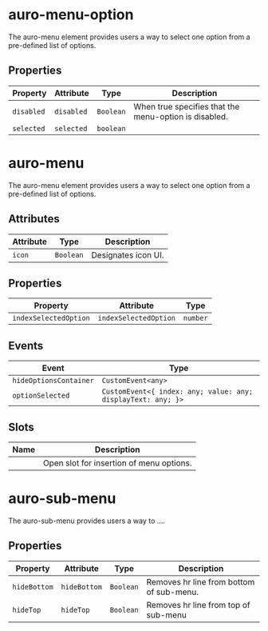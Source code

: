 # auro-menu-option

The auro-menu element provides users a way to select one option from a pre-defined list of options.

## Properties

| Property   | Attribute  | Type      | Description                                      |
|------------|------------|-----------|--------------------------------------------------|
| `disabled` | `disabled` | `Boolean` | When true specifies that the menu-option is disabled. |
| `selected` | `selected` | `boolean` |                                                  |


# auro-menu

The auro-menu element provides users a way to select one option from a pre-defined list of options.

## Attributes

| Attribute | Type      | Description         |
|-----------|-----------|---------------------|
| `icon`    | `Boolean` | Designates icon UI. |

## Properties

| Property              | Attribute             | Type     |
|-----------------------|-----------------------|----------|
| `indexSelectedOption` | `indexSelectedOption` | `number` |

## Events

| Event                  | Type                                             |
|------------------------|--------------------------------------------------|
| `hideOptionsContainer` | `CustomEvent<any>`                               |
| `optionSelected`       | `CustomEvent<{ index: any; value: any; displayText: any; }>` |

## Slots

| Name | Description                              |
|------|------------------------------------------|
|      | Open slot for insertion of menu options. |


# auro-sub-menu

The auro-sub-menu provides users a way to ....

## Properties

| Property     | Attribute    | Type      | Description                              |
|--------------|--------------|-----------|------------------------------------------|
| `hideBottom` | `hideBottom` | `Boolean` | Removes hr line from bottom of sub-menu. |
| `hideTop`    | `hideTop`    | `Boolean` | Removes hr line from top of sub-menu     |
